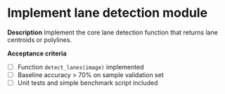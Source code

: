 # Implement lane detection module

**Description**
Implement the core lane detection function that returns lane centroids or polylines.

**Acceptance criteria**
- [ ] Function `detect_lanes(image)` implemented
- [ ] Baseline accuracy > 70% on sample validation set
- [ ] Unit tests and simple benchmark script included
